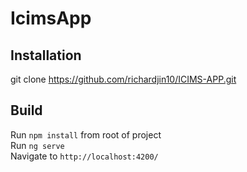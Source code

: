 # IcimsApp

## Installation 
git clone https://github.com/richardjin10/ICIMS-APP.git

## Build 
Run `npm install` from root of project <br/>
Run `ng serve` <br/>
Navigate to `http://localhost:4200/`
